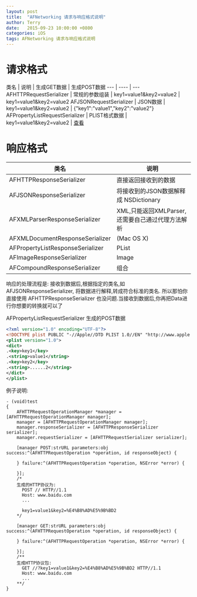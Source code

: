 ```yaml
---
layout: post
title:  "AFNetworking 请求与响应格式说明"
author: Terry
date:   2015-09-23 10:00:00 +0800
categories: iOS
tags: AFNetworking 请求与响应格式说明
---
```


# 请求格式

类名 | 说明 | 生成GET数据 | 生成POST数据
--- | ---- | ---
AFHTTPRequestSerializer | 常规的参数组装 | key1=value1&key2=value2 | key1=value1&key2=value2
AFJSONRequestSerializer | JSON数据 | key1=value1&key2=value2 | {"key1":"value1","key2":"value2"}
AFPropertyListRequestSerializer | PLIST格式数据 | key1=value1&key2=value2 | [查看](#plist)






# 响应格式

类名 | 说明
---- | ---- 
AFHTTPResponseSerializer | 直接返回接收到的数据
AFJSONResponseSerializer | 将接收到的JSON数据解释成 NSDictionary
AFXMLParserResponseSerializer | XML,只能返回XMLParser,还需要自己通过代理方法解析
AFXMLDocumentResponseSerializer | (Mac OS X)
AFPropertyListResponseSerializer | PList 
AFImageResponseSerializer | Image 
AFCompoundResponseSerializer | 组合 

响应的处理流程是: 接收到数据后,根据指定的类名,如 AFJSONResponseSerializer, 将数据进行解释,转成符合标准的类名.
所以那怕你直接使用 AFHTTPResponseSerializer 也没问题.当接收到数据后,你再把Data进行你想要的转换就可以了

<span id="plist" />
AFPropertyListRequestSerializer 生成的POST数据

```xml
<?xml version="1.0" encoding="UTF-8"?>
<!DOCTYPE plist PUBLIC "-//Apple//DTD PLIST 1.0//EN" "http://www.apple.com/DTDs/PropertyList-1.0.dtd">
<plist version="1.0">
<dict>
.<key>key1</key>
.<string>value1</string>
.<key>key2</key>
.<string>......2</string>
</dict>
</plist>
```

例子说明:

```objc
- (void)test
{
    AFHTTPRequestOperationManager *manager = [AFHTTPRequestOperationManager manager];
    manager = [AFHTTPRequestOperationManager manager];
    manager.responseSerializer = [AFHTTPResponseSerializer serializer];
    manager.requestSerializer = [AFHTTPRequestSerializer serializer];
    
    [manager POST:strURL parameters:obj success:^(AFHTTPRequestOperation *operation, id responseObject) {
        
    } failure:^(AFHTTPRequestOperation *operation, NSError *error) {
        
    }];
    /*
    生成的HTTP协议为:
      POST // HTTP//1.1
      Host: www.baidu.com
      ...
      
      key1=value1&key2=%E4%B8%AD%E5%9B%BD2
    */
    
    [manager GET:strURL parameters:obj success:^(AFHTTPRequestOperation *operation, id responseObject) {
        
    } failure:^(AFHTTPRequestOperation *operation, NSError *error) {
        
    }];
    /**
    生成HTTP协议包:
      GET //?key1=value1&key2=%E4%B8%AD%E5%9B%BD2 HTTP//1.1
      Host: www.baidu.com
      ...
    **/
}
```



